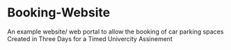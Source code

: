 # Booking-Website
An example website/ web portal to allow the booking of car parking spaces
Created in Three Days for a Timed Univercity Assinement 
